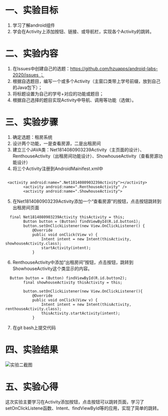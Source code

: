 # 一、实验目标
1. 学习了解android组件
2. 学会在Activity上添加按钮、链接、或导航栏，实现各个Activity的跳转。
# 二、实验内容
1. 在Issues中创建自己的选题：https://github.com/hzuapps/android-labs-2020/issues ；
2. 根据自选题目，编写一个或多个Activity（主窗口类带上学号前缀，放到自己的Java包下）；
3. 将标题设置为自己的学号+对应的功能或题目；
4. 根据自己选择的题目实现Activity中导航、调用等功能（选做）。

# 三、实验步骤
1. 确定选题：租房系统
2. 设计两个功能，一是查看房源，二是出租房间
3. 建立三个JAVA类：Net1814080903239Activity（主页面的设计）、RenthouseActivity（出租房间功能设计）、ShowhouseActivity（查看房源功能设计）
4. 将三个Activity注册到AndroidMainifest.xml中
``` 

 <activity android:name=".Net1814080903239Activity"></activity>
        <activity android:name=".RenthouseActivity" />
        <activity android:name=".ShowhouseActivity">
``` 

5. 在Net1814080903239Activity添加一个“查看房源”的按钮，点击按钮跳转到出租房间页面
``` 
  final Net1814080903239Activity thisActivity = this;
        Button button = (Button) findViewById(R.id.button1);
        button.setOnClickListener(new View.OnClickListener() {
            @Override
            public void onClick(View v) {
                Intent intent = new Intent(thisActivity, showhouseActivity.class);
                startActivity(intent);
            }
``` 
6. RenthouseActivity中添加“出租房间”按钮，点击按钮，跳转到ShowhouseActivity这个类显示的内容。
``` 
  Button button = (Button) findViewById(R.id.button2);
        final showhouseActivity thisActivity = this;

        button.setOnClickListener(new View.OnClickListener(){
            @Override
            public void onClick(View v) {
                Intent intent = new Intent(thisActivity, renthouseActivity.class);
                thisActivity.startActivity(intent);
            }
``` 
7. 在git bash上提交代码
  
# 四、实验结果
![实验二截图](https://raw.githubusercontent.com/Joanwjk/android-labs-2020/master/students/net1814080903239/sy2.png)

# 五、实验心得
这次实验主要学习在Activity添加按钮，点击按钮可以跳转页面，学习了setOnClickListene函数、Intent、findViewById等的应用，实现了简单的跳转。
